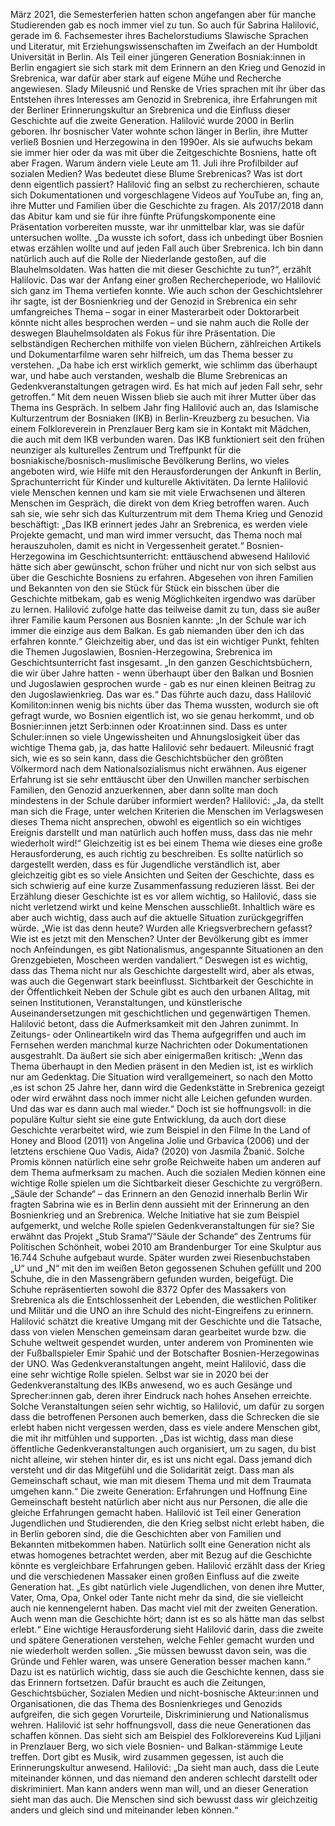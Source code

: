 März 2021, die Semesterferien hatten schon angefangen aber für manche Studierenden gab es noch immer viel zu tun. So auch für Sabrina Halilović, gerade im 6. Fachsemester ihres Bachelorstudiums Slawische Sprachen und Literatur, mit Erziehungswissenschaften im Zweifach an der Humboldt Universität in Berlin. Als Teil einer jüngeren Generation Bosniak:innen in Berlin engagiert sie sich stark mit dem Erinnern an den Krieg und Genozid in Srebrenica, war dafür aber stark auf eigene Mühe und Recherche angewiesen. Slady Mileusnić und Renske de Vries sprachen mit ihr über das Entstehen ihres Interesses am Genozid in Srebrenica, ihre Erfahrungen mit der Berliner Erinnerungskultur an Srebrenica und die Einfluss dieser Geschichte auf die zweite Generation. 
Halilović wurde 2000 in Berlin geboren. Ihr bosnischer Vater wohnte schon länger in Berlin, ihre Mutter verließ Bosnien und Herzegowina in den 1990er. Als sie aufwuchs bekam sie immer hier oder da was mit über die Zeitgeschichte Bosniens, hatte oft aber Fragen. Warum ändern viele Leute am 11. Juli ihre Profilbilder auf sozialen Medien? Was bedeutet diese Blume Srebrenicas? Was ist dort denn eigentlich passiert? Halilović fing an selbst zu recherchieren, schaute sich Dokumentationen und vorgeschlagene Videos auf YouTube an, fing an, ihre Mutter und Familien über die Geschichte zu fragen. Als 2017/2018 dann das Abitur kam und sie für ihre fünfte Prüfungskomponente eine Präsentation vorbereiten musste, war ihr unmittelbar klar, was sie dafür untersuchen wollte. „Da wusste ich sofort, dass ich unbedingt über Bosnien etwas erzählen wollte und auf jeden Fall auch über Srebrenica. Ich bin dann natürlich auch auf die Rolle der Niederlande gestoßen, auf die Blauhelmsoldaten. Was hatten die mit dieser Geschichte zu tun?“, erzählt Halilovic. Das war der Anfang einer großen Rechercheperiode, wo Halilović sich ganz im Thema vertiefen konnte. Wie auch schon der Geschichtslehrer ihr sagte, ist der Bosnienkrieg und der Genozid in Srebrenica ein sehr umfangreiches Thema – sogar in einer Masterarbeit oder Doktorarbeit könnte nicht alles besprochen werden – und sie nahm auch die Rolle der deswegen Blauhelmsoldaten als Fokus für ihre Präsentation. Die selbständigen Recherchen mithilfe von vielen Büchern, zählreichen Artikels und Dokumentarfilme waren sehr hilfreich, um das Thema besser zu verstehen. „Da habe ich erst wirklich gemerkt, wie schlimm das überhaupt war, und habe auch verstanden, weshalb die Blume Srebrenicas an Gedenkveranstaltungen getragen wird. Es hat mich auf jeden Fall sehr, sehr getroffen.“ Mit dem neuen Wissen blieb sie auch mit ihrer Mutter über das Thema ins Gespräch. 
In selbem Jahr fing Halilović auch an, das Islamische Kulturzentrum der Bosniaken (IKB) in Berlin-Kreuzberg zu besuchen. Via einem Folkloreverein in Prenzlauer Berg kam sie in Kontakt mit Mädchen, die auch mit dem IKB verbunden waren. Das IKB funktioniert seit den frühen neunziger als kulturelles Zentrum und Treffpunkt für die bosniakische/bosnisch-muslimische Bevölkerung Berlins, wo vieles angeboten wird, wie Hilfe mit den Herausforderungen der Ankunft in Berlin, Sprachunterricht für Kinder und kulturelle Aktivitäten. Da lernte Halilović viele Menschen kennen und kam sie mit viele Erwachsenen und älteren Menschen im Gespräch, die direkt von dem Krieg betroffen waren. Auch sah sie, wie sehr sich das Kulturzentrum mit dem Thema Krieg und Genozid beschäftigt: „Das IKB erinnert jedes Jahr an Srebrenica, es werden viele Projekte gemacht, und man wird immer versucht, das Thema noch mal herauszuholen, damit es nicht in Vergessenheit geratet.“ 
Bosnien-Herzegowina im Geschichtsunterricht: enttäuschend abwesend
Halilović hätte sich aber gewünscht, schon früher und nicht nur von sich selbst aus über die Geschichte Bosniens zu erfahren. Abgesehen von ihren Familien und Bekannten von den sie Stück für Stück ein bisschen über die Geschichte mitbekam, gab es wenig Möglichkeiten irgendwo was darüber zu lernen. Halilović zufolge hatte das teilweise damit zu tun, dass sie außer ihrer Familie kaum Personen aus Bosnien kannte: „In der Schule war ich immer die einzige aus dem Balkan. Es gab niemanden über den ich das erfahren konnte.“ Gleichzeitig aber, und das ist ein wichtiger Punkt, fehlten die Themen Jugoslawien, Bosnien-Herzegowina, Srebrenica im Geschichtsunterricht fast insgesamt. „In den ganzen Geschichtsbüchern, die wir über Jahre hatten - wenn überhaupt über den Balkan und Bosnien und Jugoslawien gesprochen wurde - gab es nur einen kleinen Beitrag zu den Jugoslawienkrieg. Das war es.“ Das führte auch dazu, dass Halilović Komiliton:innen wenig bis nichts über das Thema wussten, wodurch sie oft gefragt wurde, wo Bosnien eigentlich ist, wo sie genau herkommt, und ob Bosnier:innen jetzt Serb:innen oder Kroat:innen sind. Dass es unter Schuler:innen so viele Ungewissheiten und Ahnungslosigkeit über das wichtige Thema gab, ja, das hatte Halilović sehr bedauert. Mileusnić fragt sich, wie es so sein kann, dass die Geschichtsbücher den größten Völkermord nach dem Nationalsozialismus nicht erwähnen. Aus eigener Erfahrung ist sie sehr enttäuscht über den Unwillen mancher serbischen Familien, den Genozid anzuerkennen, aber dann sollte man doch mindestens in der Schule darüber informiert werden? Halilović: „Ja, da stellt man sich die Frage, unter welchen Kriterien die Menschen im Verlagswesen dieses Thema nicht ansprechen, obwohl es eigentlich so ein wichtiges Ereignis darstellt und man natürlich auch hoffen muss, dass das nie mehr wiederholt wird!“ Gleichzeitig ist es bei einem Thema wie dieses eine große Herausforderung, es auch richtig zu beschreiben. Es sollte natürlich so dargestellt werden, dass es für Jugendliche verständlich ist, aber gleichzeitig gibt es so viele Ansichten und Seiten der Geschichte, dass es sich schwierig auf eine kurze Zusammenfassung reduzieren lässt. Bei der Erzählung dieser Geschichte ist es vor allem wichtig, so Halilović, dass sie nicht verletzend wirkt und keine Menschen ausschließt. Inhaltlich wäre es aber auch wichtig, dass auch auf die aktuelle Situation zurückgegriffen würde. „Wie ist das denn heute? Wurden alle Kriegsverbrechern gefasst? Wie ist es jetzt mit den Menschen? Unter der Bevölkerung gibt es immer noch Anfeindungen, es gibt Nationalismus, angespannte Situationen an den Grenzgebieten, Moscheen werden vandaliert.“ Deswegen ist es wichtig, dass das Thema nicht nur als Geschichte dargestellt wird, aber als etwas, was auch die Gegenwart stark beeinflusst. 
Sichtbarkeit der Geschichte in der Öffentlichkeit
Neben der Schule gibt es auch den urbanen Alltag, mit seinen Institutionen, Veranstaltungen, und künstlerische Auseinandersetzungen mit geschichtlichen und gegenwärtigen Themen. Halilović betont, dass die Aufmerksamkeit mit den Jahren zunimmt. In Zeitungs- oder Onlineartikeln wird das Thema aufgegriffen und auch im Fernsehen werden manchmal kurze Nachrichten oder Dokumentationen ausgestrahlt. Da äußert sie sich aber einigermaßen kritisch: „Wenn das Thema überhaupt in den Medien präsent in den Medien ist, ist es wirklich nur am Gedenktag. Die Situation wird verallgemeinert, so nach den Motto ‚es ist schon 25 Jahre her, dann wird die Gedenkstätte in Srebrenica gezeigt oder wird erwähnt dass noch immer nicht alle Leichen gefunden wurden. Und das war es dann auch mal wieder.“ Doch ist sie hoffnungsvoll: in die populäre Kultur sieht sie eine gute Entwicklung, da auch dort diese Geschichte verarbeitet wird, wie zum Beispiel in den Filme In the Land of Honey and Blood (2011) von Angelina Jolie und Grbavica (2006) und der letztens erschiene Quo Vadis, Aida? (2020) von Jasmila Žbanić. Solche Promis können natürlich eine sehr große Reichweite haben um anderen auf dem Thema aufmerksam zu machen. Auch die sozialen Medien können eine wichtige Rolle spielen um die Sichtbarkeit dieser Geschichte zu vergrößern.
„Säule der Schande“ – das Erinnern an den Genozid innerhalb Berlin
Wir fragten Sabrina wie es in Berlin denn aussieht mit der Erinnerung an den Bosnienkrieg und an Srebrenica. Welche Initiative hat sie zum Beispiel aufgemerkt, und welche Rolle spielen Gedenkveranstaltungen für sie? Sie erwähnt das Projekt „Stub Srama“/“Säule der Schande“ des Zentrums für Politischen Schönheit, wobei 2010 am Brandenburger Tor eine Skulptur aus 16.744 Schuhe aufgebaut wurde. Später wurden zwei Riesenbuchstaben „U“ und „N“ mit den im weißen Beton gegossenen Schuhen gefüllt und 200 Schuhe, die in den Massengräbern gefunden wurden, beigefügt. Die Schuhe repräsentierten sowohl die 8372 Opfer des Massakers von Srebrenica als die Entschlossenheit der Lebenden, die westlichen Politiker und Militär und die UNO an ihre Schuld des nicht-Eingreifens zu erinnern. Halilović schätzt die kreative Umgang mit der Geschichte und die Tatsache, dass von vielen Menschen gemeinsam daran gearbeitet wurde bzw. die Schuhe weltweit gespendet wurden, unter anderem von Prominenten wie der Fußballspieler Emir Spahić und der Botschafter Bosnien-Herzegowinas der UNO. Was Gedenkveranstaltungen angeht, meint Halilović, dass die eine sehr wichtige Rolle spielen. Selbst war sie in 2020 bei der Gedenkveranstaltung des IKBs anwesend, wo es auch Gesänge und Sprecher:innen gab, deren ihrer Eindruck nach hohes Ansehen erreichte. Solche Veranstaltungen seien sehr wichtig, so Halilović, um dafür zu sorgen dass die betroffenen Personen auch bemerken, dass die Schrecken die sie erlebt haben nicht vergessen werden, dass es viele andere Menschen gibt, die mit ihr mitfühlen und supporten. „Das ist wichtig, dass man diese öffentliche Gedenkveranstaltungen auch organisiert, um zu sagen, du bist nicht alleine, wir stehen hinter dir, es ist uns nicht egal. Dass jemand dich versteht und dir das Mitgefühl und die Solidarität zeigt. Dass man als Gemeinschaft schaut, wie man mit diesem Thema und mit dem Traumata umgehen kann.“
Die zweite Generation: Erfahrungen und Hoffnung
Eine Gemeinschaft besteht natürlich aber nicht aus nur Personen, die alle die gleiche Erfahrungen gemacht haben. Halilović ist Teil einer Generation Jugendlichen und Studierenden, die den Krieg selbst nicht erlebt haben, die in Berlin geboren sind, die die Geschichten aber von Familien und Bekannten mitbekommen haben. Natürlich sollt eine Generation nicht als etwas homogenes betrachtet werden, aber mit Bezug auf die Geschichte könnte es vergleichbare Erfahrungen geben. Halilović erzählt dass der Krieg und die verschiedenen Massaker einen großen Einfluss auf die zweite Generation hat. „Es gibt natürlich viele Jugendlichen, von denen ihre Mutter, Vater, Oma, Opa, Onkel oder Tante nicht mehr da sind, die sie vielleicht auch nie kennengelernt haben. Das macht viel mit der zweiten Generation. Auch wenn man die Geschichte hört; dann ist es so als hätte man das selbst erlebt.“ Eine wichtige Herausforderung sieht Halilović darin, dass die zweite und spätere Generationen verstehen, welche Fehler gemacht wurden und nie wiederholt werden sollen. „Sie müssen bewusst davon sein, was die Gründe und Fehler waren, was unsere Generation besser machen kann.“ Dazu ist es natürlich wichtig, dass sie auch die Geschichte kennen, dass sie das Erinnern fortsetzen. Dafür braucht es auch die Zeitungen, Geschichtsbücher, Sozialen Medien und nicht-bosnische Akteur:innen und Organisationen, die das Thema des Bosnienkrieges und Genozids aufgreifen, die sich gegen Vorurteile, Diskriminierung und Nationalismus wehren. 
Halilović ist sehr hoffnungsvoll, dass die neue Generationen das schaffen können. Das sieht sich am Beispiel des Folklorevereins Kud Ljiljani in Prenzlauer Berg, wo sich viele Bosnien- und Balkan-stämmige Leute treffen. Dort gibt es Musik, wird zusammen gegessen, ist auch die Erinnerungskultur anwesend. Halilović: „Da sieht man auch, dass die Leute miteinander können, und das niemand den anderen schlecht darstellt oder diskriminiert. Man kann anders wenn man will, und an dieser Generation sieht man das auch. Die Menschen sind sich bewusst dass wir gleichzeitig anders und gleich sind und miteinander leben können.“
